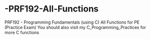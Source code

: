 # -PRF192-All-Functions
PRF192 - Programming Fundamentals (using C) 
All Functions for PE (Practice Exam)
You should also visit my C_Programming_Practices for more C functions

